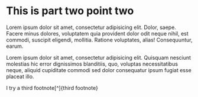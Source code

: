 # This is part two point two

Lorem ipsum dolor sit amet, consectetur adipisicing elit. Dolor, saepe. Facere minus dolores, voluptatem quia provident dolor odit neque nihil, est commodi, suscipit eligendi, mollitia. Ratione voluptates, alias! Consequuntur, earum.

Lorem ipsum dolor sit amet, consectetur adipisicing elit. Quisquam nesciunt molestias hic error dignissimos blanditiis, quo, voluptas necessitatibus neque, aliquid cupiditate commodi sed dolor consequatur ipsum fugiat esse placeat illo.

I try a third footnote[^]{third footnote}
